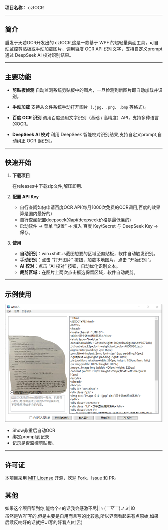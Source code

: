 **项目名称：** cztOCR

---

## 简介
启发于天若OCR开发出的 cztOCR,这是一款基于 WPF 的超轻量桌面工具，可自动监控剪贴板或手动加载图片，调用百度 OCR API 识别文字，支持自定义prompt通过 DeepSeek AI 校对识别结果。

---

## 主要功能

* **剪贴板侦测**
  自动监测系统剪贴板中的图片，一旦检测到新图片即自动加载并识别。

* **手动加载**
  支持从文件系统手动打开图片（`.jpg`、`.png`、`.bmp` 等格式）。

* **百度 OCR 识别**
  调用百度通用文字识别（基础 / 高精度）API，支持多种语言的OCR。

* **DeepSeek AI 校对**
  利用 DeepSeek 智能校对识别结果,支持自定义prompt,自动纠正 OCR 误识别。

---

## 快速开始

1. **下载项目**

   在releases中下载zip文件,解压即用.

2. **配置 API Key**
   * 自行查阅如何申请百度OCR API(每月1000次免费的OCR调用,百度的效果算是国内最好的)
   * 自行查阅配置deepseek的api(deepseek价格是最低廉的)
   * 启动软件 → 菜单 “设置” → 填入 百度 Key/Secret 与 DeepSeek Key → 保存。

3. **使用**
   * **自动识别**：win+shift+s截图想要的区域至剪贴板，软件自动触发识别。
   * **手动识别**：点击 “打开图片” 按钮，加载本地图片，点击 “开始识别”。
   * **AI 校对**：点击 “AI 校对” 按钮，自动优化识别文本。
   * **裁剪区域**：在图片上两次点击框选保留区域，软件自动裁剪。

---
## 示例使用
![演示图](images/eg1.png)

* Show非重后自动OCR
* 绑定prompt到记录
* 记录是否监控剪贴板。

---

## 许可证
本项目采用 [MIT License](LICENSE) 开源，欢迎 Fork、Issue 和 PR。

## 其他
如果这个项目帮到你,能给个⭐的话我会感激不尽||ヽ(*￣▽￣*)ノミ|Ю  
虽然是WPF写的,但是主要是自用而且写的比较急,所以界面看起来有点原始,如果后续反响好的话就把UI写的好看点(吐舌)
